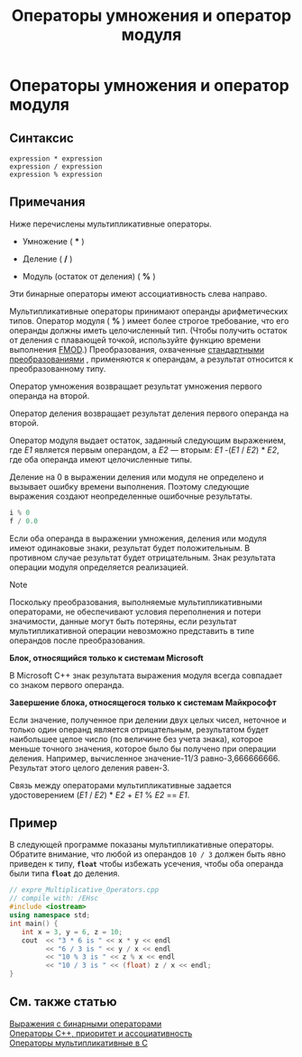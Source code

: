 ﻿---
title: Операторы умножения и оператор модуля
ms.date: 11/04/2016
f1_keywords:
- '%'
- /
helpviewer_keywords:
- operators [C++], multiplicative
- arithmetic operators [C++], multiplicative operators
- modulus operator [C++]
- '* operator'
- division operator [C++], multiplicative operators
- '% operator'
- multiplication operator [C++], multiplicative operators
- multiplicative operators [C++]
- division operator
ms.assetid: b53ea5da-d0b4-40dc-98f3-0aa52d548293
ms.openlocfilehash: c277c93640201de69a4cb29060bc5191aa91629c
ms.sourcegitcommit: 1f009ab0f2cc4a177f2d1353d5a38f164612bdb1
ms.translationtype: MT
ms.contentlocale: ru-RU
ms.lasthandoff: 07/27/2020
ms.locfileid: "87227365"
---
# <a name="multiplicative-operators-and-the-modulus-operator"></a>Операторы умножения и оператор модуля

## <a name="syntax"></a>Синтаксис

```
expression * expression
expression / expression
expression % expression
```

## <a name="remarks"></a>Примечания

Ниже перечислены мультипликативные операторы.

- Умножение ( <strong>\*</strong> )

- Деление ( **/** )

- Модуль (остаток от деления) ( **%** )

Эти бинарные операторы имеют ассоциативность слева направо.

Мультипликативные операторы принимают операнды арифметических типов. Оператор модуля ( **%** ) имеет более строгое требование, что его операнды должны иметь целочисленный тип. (Чтобы получить остаток от деления с плавающей точкой, используйте функцию времени выполнения [FMOD](../c-runtime-library/reference/fmod-fmodf.md).) Преобразования, охваченные [стандартными преобразованиями](standard-conversions.md) , применяются к операндам, а результат относится к преобразованному типу.

Оператор умножения возвращает результат умножения первого операнда на второй.

Оператор деления возвращает результат деления первого операнда на второй.

Оператор модуля выдает остаток, заданный следующим выражением, где *E1* является первым операндом, а *E2* — вторым: *E1* -(*E1*  /  *E2*) \* *E2*, где оба операнда имеют целочисленные типы.

Деление на 0 в выражении деления или модуля не определено и вызывает ошибку времени выполнения. Поэтому следующие выражения создают неопределенные ошибочные результаты.

```cpp
i % 0
f / 0.0
```

Если оба операнда в выражении умножения, деления или модуля имеют одинаковые знаки, результат будет положительным. В противном случае результат будет отрицательным. Знак результата операции модуля определяется реализацией.

> [!NOTE]
> Поскольку преобразования, выполняемые мультипликативными операторами, не обеспечивают условия переполнения и потери значимости, данные могут быть потеряны, если результат мультипликативной операции невозможно представить в типе операндов после преобразования.

**Блок, относящийся только к системам Microsoft**

В Microsoft C++ знак результата выражения модуля всегда совпадает со знаком первого операнда.

**Завершение блока, относящегося только к системам Майкрософт**

Если значение, полученное при делении двух целых чисел, неточное и только один операнд является отрицательным, результатом будет наибольшее целое число (по величине без учета знака), которое меньше точного значения, которое было бы получено при операции деления. Например, вычисленное значение-11/3 равно-3,666666666. Результат этого целого деления равен-3.

Связь между операторами мультипликативные задается удостоверением (*E1*  /  *E2*) \* *E2*  +  *E1*  %  *E2*  ==  *E1*.

## <a name="example"></a>Пример

В следующей программе показаны мультипликативные операторы. Обратите внимание, что любой из операндов `10 / 3` должен быть явно приведен к типу, **`float`** чтобы избежать усечения, чтобы оба операнда были типа **`float`** до деления.

```cpp
// expre_Multiplicative_Operators.cpp
// compile with: /EHsc
#include <iostream>
using namespace std;
int main() {
   int x = 3, y = 6, z = 10;
   cout  << "3 * 6 is " << x * y << endl
         << "6 / 3 is " << y / x << endl
         << "10 % 3 is " << z % x << endl
         << "10 / 3 is " << (float) z / x << endl;
}
```

## <a name="see-also"></a>См. также статью

[Выражения с бинарными операторами](../cpp/expressions-with-binary-operators.md)<br/>
[Операторы C++, приоритет и ассоциативность](../cpp/cpp-built-in-operators-precedence-and-associativity.md)<br/>
[Операторы мультипликативные в C](../c-language/c-multiplicative-operators.md)
